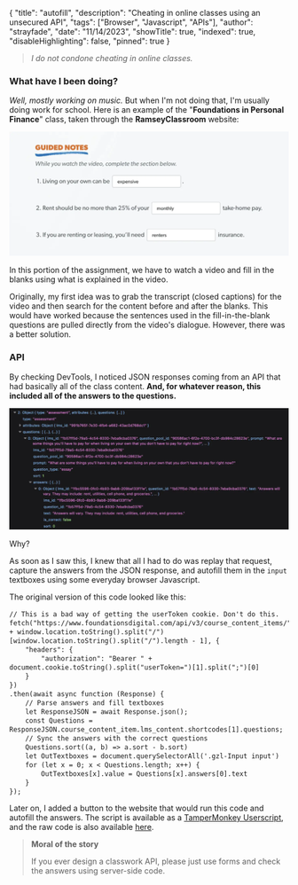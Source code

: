 {
"title": "autofill",
"description": "Cheating in online classes using an unsecured API",
"tags": ["Browser", "Javascript", "APIs"],
"author": "strayfade",
"date": "11/14/2023",
"showTitle": true,
"indexed": true,
"disableHighlighting": false,
"pinned": true
}

> *I do not condone cheating in online classes.*

### What have I been doing?

_Well, mostly working on music._ But when I'm not doing that, I'm usually doing work for school. Here is an example of the "**Foundations in Personal Finance**" class, taken through the **RamseyClassroom** website:

<img src="/assets/images/Autofill1.webp"/>
<p class="image-caption">In this portion of the assignment, we have to watch a video and fill in the blanks using what is explained in the video.</p>

Originally, my first idea was to grab the transcript (closed captions) for the video and then search for the content before and after the blanks. This would have worked because the sentences used in the fill-in-the-blank questions are pulled directly from the video's dialogue. However, there was a better solution.

### API

By checking DevTools, I noticed JSON responses coming from an API that had basically all of the class content. **And, for whatever reason, this included all of the answers to the questions.**

<img src="/assets/images/Autofill2.webp"/>
<p class="image-caption">Why?</p>

As soon as I saw this, I knew that all I had to do was replay that request, capture the answers from the JSON response, and autofill them in the `input` textboxes using some everyday browser Javascript.

The original version of this code looked like this:

    // This is a bad way of getting the userToken cookie. Don't do this.
    fetch("https://www.foundationsdigital.com/api/v3/course_content_items/" + window.location.toString().split("/")[window.location.toString().split("/").length - 1], {
        "headers": {
            "authorization": "Bearer " + document.cookie.toString().split("userToken=")[1].split(";")[0]
        }
    })
    .then(await async function (Response) {
        // Parse answers and fill textboxes
        let ResponseJSON = await Response.json();
        const Questions = ResponseJSON.course_content_item.lms_content.shortcodes[1].questions;
        // Sync the answers with the correct questions
        Questions.sort((a, b) => a.sort - b.sort)
        let OutTextboxes = document.querySelectorAll('.gzl-Input input')
        for (let x = 0; x < Questions.length; x++) {
            OutTextboxes[x].value = Questions[x].answers[0].text
        }
    });

Later on, I added a button to the website that would run this code and autofill the answers. The script is available as a [TamperMonkey Userscript](https://gist.github.com/strayfade/2975e2f5fa2566b53f5bb2dbae3b5be9/raw/b0ef862645d3ffd42c9feda25bcf5d397d33c3e6/RamseyClassroom.user.js), and the raw code is also available [here](https://gist.github.com/strayfade/2975e2f5fa2566b53f5bb2dbae3b5be9).

> **Moral of the story**
>
> If you ever design a classwork API, please just use forms and check the answers using server-side code.
